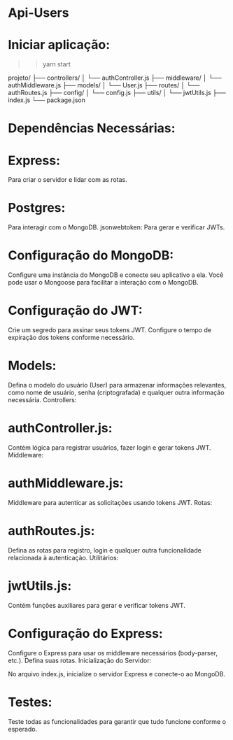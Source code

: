 # Api-Users

# Iniciar aplicação:

>> yarn start

projeto/
├── controllers/
│   └── authController.js
├── middleware/
│   └── authMiddleware.js
├── models/
│   └── User.js
├── routes/
│   └── authRoutes.js
├── config/
│   └── config.js
├── utils/
│   └── jwtUtils.js
├── index.js
└── package.json


<h1>Dependências Necessárias:</h1>

<h1>Express:</h1> Para criar o servidor e lidar com as rotas.
<h1>Postgres:</h1> Para interagir com o MongoDB.
jsonwebtoken: Para gerar e verificar JWTs.

<h1>Configuração do MongoDB:</h1>
Configure uma instância do MongoDB e conecte seu aplicativo a ela. Você pode usar o Mongoose para facilitar a interação com o MongoDB.

<h1>Configuração do JWT:</h1>
Crie um segredo para assinar seus tokens JWT.
Configure o tempo de expiração dos tokens conforme necessário.

<h1>Models:</h1>
Defina o modelo do usuário (User) para armazenar informações relevantes, como nome de usuário, senha (criptografada) e qualquer outra informação necessária.
Controllers:

<h1>authController.js:</h1> 
Contém lógica para registrar usuários, fazer login e gerar tokens JWT.
Middleware:

<h1>authMiddleware.js:</h1> 
Middleware para autenticar as solicitações usando tokens JWT.
Rotas:

<h1>authRoutes.js:</h1> 
Defina as rotas para registro, login e qualquer outra funcionalidade relacionada à autenticação.
Utilitários:

<h1>jwtUtils.js:</h1>
Contém funções auxiliares para gerar e verificar tokens JWT.

<h1>Configuração do Express:</h1>
Configure o Express para usar os middleware necessários (body-parser, etc.).
Defina suas rotas.
Inicialização do Servidor:

No arquivo index.js, inicialize o servidor Express e conecte-o ao MongoDB.

<h1>Testes:</h1>
Teste todas as funcionalidades para garantir que tudo funcione conforme o esperado.